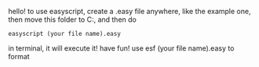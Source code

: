 hello! to use easyscript, create a .easy file  anywhere, like the example one, then move this folder to C:, and then do 

```batch
easyscript (your file name).easy
```

in terminal, it will execute it! have fun! use esf (your file name).easy to format